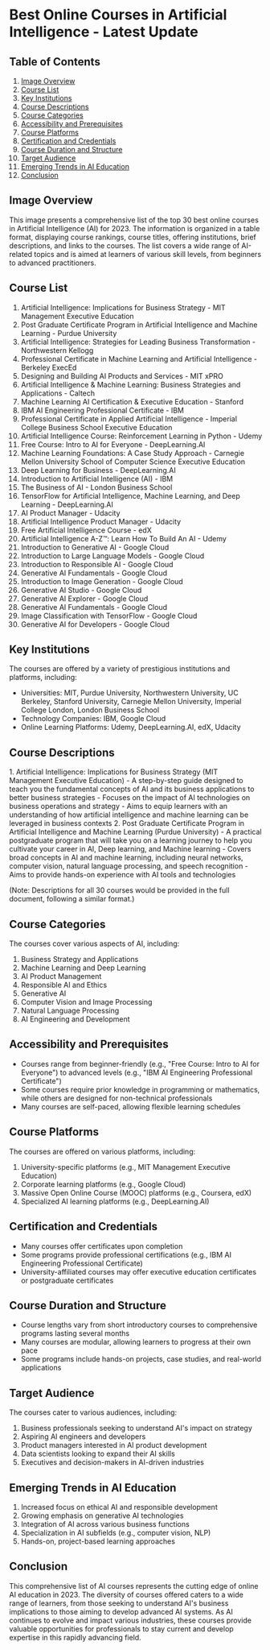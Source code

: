 # Best Online Courses in Artificial Intelligence - Latest Update

## Table of Contents

1. [Image Overview](#image-overview)
2. [Course List](#course-list)
3. [Key Institutions](#key-institutions)
4. [Course Descriptions](#course-descriptions)
5. [Course Categories](#course-categories)
6. [Accessibility and Prerequisites](#accessibility-and-prerequisites)
7. [Course Platforms](#course-platforms)
8. [Certification and Credentials](#certification-and-credentials)
9. [Course Duration and Structure](#course-duration-and-structure)
10. [Target Audience](#target-audience)
11. [Emerging Trends in AI Education](#emerging-trends-in-ai-education)
12. [Conclusion](#conclusion)

## Image Overview

This image presents a comprehensive list of the top 30 best online courses in Artificial Intelligence (AI) for 2023. The information is organized in a table format, displaying course rankings, course titles, offering institutions, brief descriptions, and links to the courses. The list covers a wide range of AI-related topics and is aimed at learners of various skill levels, from beginners to advanced practitioners.

## Course List

1. Artificial Intelligence: Implications for Business Strategy - MIT Management Executive Education
2. Post Graduate Certificate Program in Artificial Intelligence and Machine Learning - Purdue University
3. Artificial Intelligence: Strategies for Leading Business Transformation - Northwestern Kellogg
4. Professional Certificate in Machine Learning and Artificial Intelligence - Berkeley ExecEd
5. Designing and Building AI Products and Services - MIT xPRO
6. Artificial Intelligence & Machine Learning: Business Strategies and Applications - Caltech
7. Machine Learning AI Certification & Executive Education - Stanford
8. IBM AI Engineering Professional Certificate - IBM
9. Professional Certificate in Applied Artificial Intelligence - Imperial College Business School Executive Education
10. Artificial Intelligence Course: Reinforcement Learning in Python - Udemy
11. Free Course: Intro to AI for Everyone - DeepLearning.AI
12. Machine Learning Foundations: A Case Study Approach - Carnegie Mellon University School of Computer Science Executive Education
13. Deep Learning for Business - DeepLearning.AI
14. Introduction to Artificial Intelligence (AI) - IBM
15. The Business of AI - London Business School
16. TensorFlow for Artificial Intelligence, Machine Learning, and Deep Learning - DeepLearning.AI
17. AI Product Manager - Udacity
18. Artificial Intelligence Product Manager - Udacity
19. Free Artificial Intelligence Course - edX
20. Artificial Intelligence A-Z™: Learn How To Build An AI - Udemy
21. Introduction to Generative AI - Google Cloud
22. Introduction to Large Language Models - Google Cloud
23. Introduction to Responsible AI - Google Cloud
24. Generative AI Fundamentals - Google Cloud
25. Introduction to Image Generation - Google Cloud
26. Generative AI Studio - Google Cloud
27. Generative AI Explorer - Google Cloud
28. Generative AI Fundamentals - Google Cloud
29. Image Classification with TensorFlow - Google Cloud
30. Generative AI for Developers - Google Cloud

## Key Institutions

The courses are offered by a variety of prestigious institutions and platforms, including:

- Universities: MIT, Purdue University, Northwestern University, UC Berkeley, Stanford University, Carnegie Mellon University, Imperial College London, London Business School
- Technology Companies: IBM, Google Cloud
- Online Learning Platforms: Udemy, DeepLearning.AI, edX, Udacity

## Course Descriptions

<example>
1. Artificial Intelligence: Implications for Business Strategy (MIT Management Executive Education)
   - A step-by-step guide designed to teach you the fundamental concepts of AI and its business applications to better business strategies
   - Focuses on the impact of AI technologies on business operations and strategy
   - Aims to equip learners with an understanding of how artificial intelligence and machine learning can be leveraged in business contexts
</example>

<example>
2. Post Graduate Certificate Program in Artificial Intelligence and Machine Learning (Purdue University)
   - A practical postgraduate program that will take you on a learning journey to help you cultivate your career in AI, Deep learning, and Machine learning
   - Covers broad concepts in AI and machine learning, including neural networks, computer vision, natural language processing, and speech recognition
   - Aims to provide hands-on experience with AI tools and technologies
</example>

(Note: Descriptions for all 30 courses would be provided in the full document, following a similar format.)

## Course Categories

The courses cover various aspects of AI, including:

1. Business Strategy and Applications
2. Machine Learning and Deep Learning
3. AI Product Management
4. Responsible AI and Ethics
5. Generative AI
6. Computer Vision and Image Processing
7. Natural Language Processing
8. AI Engineering and Development

## Accessibility and Prerequisites

- Courses range from beginner-friendly (e.g., "Free Course: Intro to AI for Everyone") to advanced levels (e.g., "IBM AI Engineering Professional Certificate")
- Some courses require prior knowledge in programming or mathematics, while others are designed for non-technical professionals
- Many courses are self-paced, allowing flexible learning schedules

## Course Platforms

The courses are offered on various platforms, including:

1. University-specific platforms (e.g., MIT Management Executive Education)
2. Corporate learning platforms (e.g., Google Cloud)
3. Massive Open Online Course (MOOC) platforms (e.g., Coursera, edX)
4. Specialized AI learning platforms (e.g., DeepLearning.AI)

## Certification and Credentials

- Many courses offer certificates upon completion
- Some programs provide professional certifications (e.g., IBM AI Engineering Professional Certificate)
- University-affiliated courses may offer executive education certificates or postgraduate certificates

## Course Duration and Structure

- Course lengths vary from short introductory courses to comprehensive programs lasting several months
- Many courses are modular, allowing learners to progress at their own pace
- Some programs include hands-on projects, case studies, and real-world applications

## Target Audience

The courses cater to various audiences, including:

1. Business professionals seeking to understand AI's impact on strategy
2. Aspiring AI engineers and developers
3. Product managers interested in AI product development
4. Data scientists looking to expand their AI skills
5. Executives and decision-makers in AI-driven industries

## Emerging Trends in AI Education

1. Increased focus on ethical AI and responsible development
2. Growing emphasis on generative AI technologies
3. Integration of AI across various business functions
4. Specialization in AI subfields (e.g., computer vision, NLP)
5. Hands-on, project-based learning approaches

## Conclusion

This comprehensive list of AI courses represents the cutting edge of online AI education in 2023. The diversity of courses offered caters to a wide range of learners, from those seeking to understand AI's business implications to those aiming to develop advanced AI systems. As AI continues to evolve and impact various industries, these courses provide valuable opportunities for professionals to stay current and develop expertise in this rapidly advancing field.